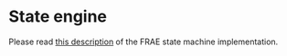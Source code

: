 # State engine

Please read [this description](https://github.com/EnvironmentAgency/flood-risk-engine/blob/master/app/state_machines/flood_risk_engine/STATE_MACHINE_README.md) of the FRAE state machine implementation.
